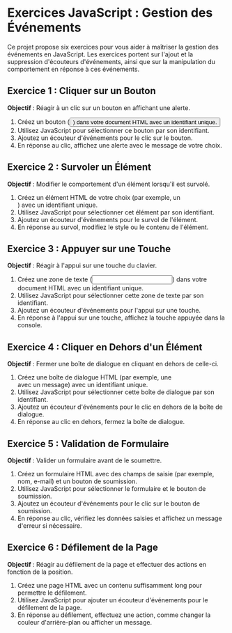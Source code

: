 # Exercices JavaScript : Gestion des Événements

Ce projet propose six exercices pour vous aider à maîtriser la gestion des événements en JavaScript. Les exercices portent sur l'ajout et la suppression d'écouteurs d'événements, ainsi que sur la manipulation du comportement en réponse à ces événements.

## Exercice 1 : Cliquer sur un Bouton

**Objectif** : Réagir à un clic sur un bouton en affichant une alerte.

1. Créez un bouton (<button>) dans votre document HTML avec un identifiant unique.
2. Utilisez JavaScript pour sélectionner ce bouton par son identifiant.
3. Ajoutez un écouteur d'événements pour le clic sur le bouton.
4. En réponse au clic, affichez une alerte avec le message de votre choix.

## Exercice 2 : Survoler un Élément

**Objectif** : Modifier le comportement d'un élément lorsqu'il est survolé.

1. Créez un élément HTML de votre choix (par exemple, un <div>) avec un identifiant unique.
2. Utilisez JavaScript pour sélectionner cet élément par son identifiant.
3. Ajoutez un écouteur d'événements pour le survol de l'élément.
4. En réponse au survol, modifiez le style ou le contenu de l'élément.

## Exercice 3 : Appuyer sur une Touche

**Objectif** : Réagir à l'appui sur une touche du clavier.

1. Créez une zone de texte (<input>) dans votre document HTML avec un identifiant unique.
2. Utilisez JavaScript pour sélectionner cette zone de texte par son identifiant.
3. Ajoutez un écouteur d'événements pour l'appui sur une touche.
4. En réponse à l'appui sur une touche, affichez la touche appuyée dans la console.

## Exercice 4 : Cliquer en Dehors d'un Élément

**Objectif** : Fermer une boîte de dialogue en cliquant en dehors de celle-ci.

1. Créez une boîte de dialogue HTML (par exemple, une <div> avec un message) avec un identifiant unique.
2. Utilisez JavaScript pour sélectionner cette boîte de dialogue par son identifiant.
3. Ajoutez un écouteur d'événements pour le clic en dehors de la boîte de dialogue.
4. En réponse au clic en dehors, fermez la boîte de dialogue.

## Exercice 5 : Validation de Formulaire

**Objectif** : Valider un formulaire avant de le soumettre.

1. Créez un formulaire HTML avec des champs de saisie (par exemple, nom, e-mail) et un bouton de soumission.
2. Utilisez JavaScript pour sélectionner le formulaire et le bouton de soumission.
3. Ajoutez un écouteur d'événements pour le clic sur le bouton de soumission.
4. En réponse au clic, vérifiez les données saisies et affichez un message d'erreur si nécessaire.

## Exercice 6 : Défilement de la Page

**Objectif** : Réagir au défilement de la page et effectuer des actions en fonction de la position.

1. Créez une page HTML avec un contenu suffisamment long pour permettre le défilement.
2. Utilisez JavaScript pour ajouter un écouteur d'événements pour le défilement de la page.
3. En réponse au défilement, effectuez une action, comme changer la couleur d'arrière-plan ou afficher un message.